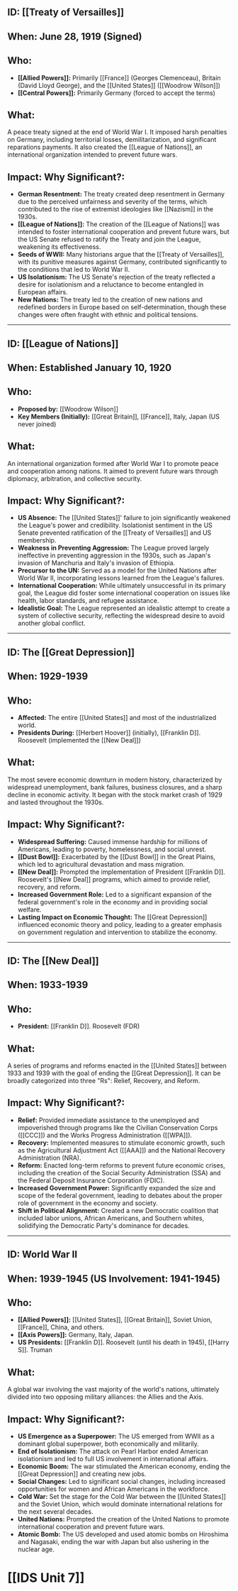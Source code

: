 ## ID: [[Treaty of Versailles]]

## When: June 28, 1919 (Signed)

## Who:
* **[[Allied Powers]]:** Primarily [[France]] (Georges Clemenceau), Britain (David Lloyd George), and the [[United States]] ([[Woodrow Wilson]])
* **[[Central Powers]]:** Primarily Germany (forced to accept the terms)

## What:
A peace treaty signed at the end of World War I.  It imposed harsh penalties on Germany, including territorial losses, demilitarization, and significant reparations payments.  It also created the [[League of Nations]], an international organization intended to prevent future wars.

## Impact: Why Significant?:
* **German Resentment:**  The treaty created deep resentment in Germany due to the perceived unfairness and severity of the terms, which contributed to the rise of extremist ideologies like [[Nazism]] in the 1930s.
* **[[League of Nations]]:** The creation of the [[League of Nations]] was intended to foster international cooperation and prevent future wars, but the US Senate refused to ratify the Treaty and join the League, weakening its effectiveness.
* **Seeds of WWII:** Many historians argue that the [[Treaty of Versailles]], with its punitive measures against Germany, contributed significantly to the conditions that led to World War II.
* **US Isolationism:** The US Senate's rejection of the treaty reflected a desire for isolationism and a reluctance to become entangled in European affairs.
* **New Nations:** The treaty led to the creation of new nations and redefined borders in Europe based on self-determination, though these changes were often fraught with ethnic and political tensions.

---

## ID: [[League of Nations]]

## When: Established January 10, 1920

## Who:
* **Proposed by:** [[Woodrow Wilson]]
* **Key Members (Initially):** [[Great Britain]], [[France]], Italy, Japan (US never joined)

## What:
An international organization formed after World War I to promote peace and cooperation among nations. It aimed to prevent future wars through diplomacy, arbitration, and collective security.

## Impact: Why Significant?:
* **US Absence:** The [[United States]]' failure to join significantly weakened the League's power and credibility. Isolationist sentiment in the US Senate prevented ratification of the [[Treaty of Versailles]] and US membership.
* **Weakness in Preventing Aggression:**  The League proved largely ineffective in preventing aggression in the 1930s, such as Japan's invasion of Manchuria and Italy's invasion of Ethiopia.
* **Precursor to the UN:** Served as a model for the United Nations after World War II, incorporating lessons learned from the League's failures.
* **International Cooperation:** While ultimately unsuccessful in its primary goal, the League did foster some international cooperation on issues like health, labor standards, and refugee assistance.
* **Idealistic Goal:**  The League represented an idealistic attempt to create a system of collective security, reflecting the widespread desire to avoid another global conflict.

---

## ID: The [[Great Depression]]

## When: 1929-1939

## Who:
* **Affected:** The entire [[United States]] and most of the industrialized world.
* **Presidents During:** [[Herbert Hoover]] (initially), [[Franklin D]]. Roosevelt (implemented the [[New Deal]])

## What:
The most severe economic downturn in modern history, characterized by widespread unemployment, bank failures, business closures, and a sharp decline in economic activity. It began with the stock market crash of 1929 and lasted throughout the 1930s.

## Impact: Why Significant?:
* **Widespread Suffering:** Caused immense hardship for millions of Americans, leading to poverty, homelessness, and social unrest.
* **[[Dust Bowl]]:** Exacerbated by the [[Dust Bowl]] in the Great Plains, which led to agricultural devastation and mass migration.
* **[[New Deal]]:**  Prompted the implementation of President [[Franklin D]]. Roosevelt's [[New Deal]] programs, which aimed to provide relief, recovery, and reform.
* **Increased Government Role:**  Led to a significant expansion of the federal government's role in the economy and in providing social welfare.
* **Lasting Impact on Economic Thought:**  The [[Great Depression]] influenced economic theory and policy, leading to a greater emphasis on government regulation and intervention to stabilize the economy.

---

## ID: The [[New Deal]]

## When: 1933-1939

## Who:
* **President:** [[Franklin D]]. Roosevelt (FDR)

## What:
A series of programs and reforms enacted in the [[United States]] between 1933 and 1939 with the goal of ending the [[Great Depression]]. It can be broadly categorized into three "Rs": Relief, Recovery, and Reform.

## Impact: Why Significant?:
* **Relief:** Provided immediate assistance to the unemployed and impoverished through programs like the Civilian Conservation Corps ([[CCC]]) and the Works Progress Administration ([[WPA]]).
* **Recovery:** Implemented measures to stimulate economic growth, such as the Agricultural Adjustment Act ([[AAA]]) and the National Recovery Administration (NRA).
* **Reform:** Enacted long-term reforms to prevent future economic crises, including the creation of the Social Security Administration (SSA) and the Federal Deposit Insurance Corporation (FDIC).
* **Increased Government Power:** Significantly expanded the size and scope of the federal government, leading to debates about the proper role of government in the economy and society.
* **Shift in Political Alignment:**  Created a new Democratic coalition that included labor unions, African Americans, and Southern whites, solidifying the Democratic Party's dominance for decades.

---

## ID: World War II

## When: 1939-1945 (US Involvement: 1941-1945)

## Who:
* **[[Allied Powers]]:** [[United States]], [[Great Britain]], Soviet Union, [[France]], China, and others.
* **[[Axis Powers]]:** Germany, Italy, Japan.
* **US Presidents:** [[Franklin D]]. Roosevelt (until his death in 1945), [[Harry S]]. Truman

## What:
A global war involving the vast majority of the world's nations, ultimately divided into two opposing military alliances: the Allies and the Axis.

## Impact: Why Significant?:
* **US Emergence as a Superpower:** The US emerged from WWII as a dominant global superpower, both economically and militarily.
* **End of Isolationism:** The attack on Pearl Harbor ended American isolationism and led to full US involvement in international affairs.
* **Economic Boom:** The war stimulated the American economy, ending the [[Great Depression]] and creating new jobs.
* **Social Changes:**  Led to significant social changes, including increased opportunities for women and African Americans in the workforce.
* **Cold War:**  Set the stage for the Cold War between the [[United States]] and the Soviet Union, which would dominate international relations for the next several decades.
* **United Nations:** Prompted the creation of the United Nations to promote international cooperation and prevent future wars.
* **Atomic Bomb:** The US developed and used atomic bombs on Hiroshima and Nagasaki, ending the war with Japan but also ushering in the nuclear age.

# [[IDS Unit 7]]